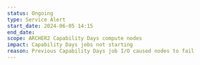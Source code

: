 ```yaml
---
status: Ongoing
type: Service Alert
start_date: 2024-06-05 14:15 
end_date: 
scope: ARCHER2 Capability Days compute nodes
impact: Capability Days jobs not starting
reason: Previous Capability Days job I/O caused nodes to fail
---
```

